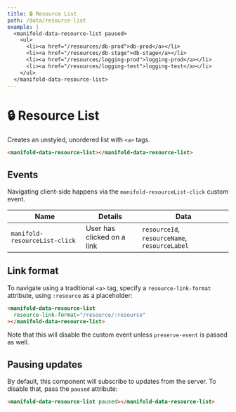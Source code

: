 ```yaml
---
title: 🔒 Resource List
path: /data/resource-list
example: |
  <manifold-data-resource-list paused>
    <ul>
      <li><a href="/resources/db-prod">db-prod</a></li>
      <li><a href="/resources/db-stage">db-stage</a></li>
      <li><a href="/resources/logging-prod">logging-prod</a></li>
      <li><a href="/resources/logging-test">logging-test</a></li>
    </ul>
  </manifold-data-resource-list>
---
```


# 🔒 Resource List

Creates an unstyled, unordered list with `<a>` tags.

```html
<manifold-data-resource-list></manifold-data-resource-list>
```

## Events

Navigating client-side happens via the `manifold-resourceList-click` custom event.

| Name                          | Details                    | Data                                          |
| ----------------------------- | -------------------------- | --------------------------------------------- |
| `manifold-resourceList-click` | User has clicked on a link | `resourceId`, `resourceName`, `resourceLabel` |

## Link format

To navigate using a traditional `<a>` tag, specify a `resource-link-format` attribute, using
`:resource` as a placeholder:

```html
<manifold-data-resource-list
  resource-link-format="/resource/:resource"
></manifold-data-resource-list>
```

Note that this will disable the custom event unless `preserve-event` is passed as well.

## Pausing updates

By default, this component will subscribe to updates from the server. To disable that, pass the
`paused` attribute:

```html
<manifold-data-resource-list paused></manifold-data-resource-list>
```
